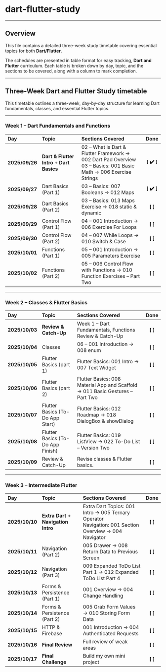 # dart-flutter-study

---

## Overview

This file contains a detailed three-week study timetable covering essential topics for both **Dart/Flutter**.

The schedules are presented in table format for easy tracking, **Dart and Flutter** curriculum. Each table is broken down by day, topic, and the sections to be covered, along with a column to mark completion.

---

## Three-Week Dart and Flutter Study timetable

This timetable outlines a three-week, day-by-day structure for learning Dart fundamentals, classes, and essential Flutter topics.

---

### Week 1 – Dart Fundamentals and Functions

| Day            | Topic                                  | Sections Covered                                                                                                    |    Done    |
| :------------- | :------------------------------------- | :------------------------------------------------------------------------------------------------------------------ | :--------: |
| **2025/09/26** | **Dart & Flutter Intro + Dart Basics** | 02 – What is Dart & Flutter Framework → 002 Dart Pad Overview<br>03 – Basics: 001 Basic Math → 006 Exercise Strings | **[ ✔️ ]** |
| **2025/09/27** | Dart Basics (Part 1)                   | 03 – Basics: 007 Booleans → 012 Maps                                                                                | **[ ✔️ ]** |
| **2025/09/28** | Dart Basics (Part 2)                   | 03 – Basics: 013 Maps Exercise → 018 static & dynamic                                                               |  **[ ]**   |
| **2025/09/29** | Control Flow (Part 1)                  | 04 – 001 Introduction → 006 Exercise For Loops                                                                      |  **[ ]**   |
| **2025/09/30** | Control Flow (Part 2)                  | 04 – 007 While Loops → 010 Switch & Case                                                                            |  **[ ]**   |
| **2025/10/01** | Functions (Part 1)                     | 05 – 001 Introduction → 005 Parameters Exercise                                                                     |  **[ ]**   |
| **2025/10/02** | Functions (Part 2)                     | 05 – 006 Control Flow with Functions → 010 Function Exercises – Part Two                                            |  **[ ]**   |

---

### Week 2 – Classes & Flutter Basics

| Day            | Topic                             | Sections Covered                                                              |  Done   |
| :------------- | :-------------------------------- | :---------------------------------------------------------------------------- | :-----: |
| **2025/10/03** | **Review & Catch-Up**             | Week 1 – Dart Fundamentals, Functions Review & Catch-Up                       | **[ ]** |
| **2025/10/04** | Classes                           | 06 – 001 Introduction → 008 enum                                              | **[ ]** |
| **2025/10/05** | Flutter Basics (part 1)           | Flutter Basics: 001 Intro → 007 Text Widget                                   | **[ ]** |
| **2025/10/06** | Flutter Basics (part 2)           | Flutter Basics: 008 Material App and Scaffold → 011 Basic Gestures – Part Two | **[ ]** |
| **2025/10/07** | Flutter Basics (To-Do App Start)  | Flutter Basics: 012 Roadmap → 018 DialogBox & showDialog                      | **[ ]** |
| **2025/10/08** | Flutter Basics (To-Do App Finish) | Flutter Basics: 019 ListView → 022 To-Do List – Version Two                   | **[ ]** |
| **2025/10/09** | Review & Catch-Up                 | Revise classes & Flutter basics.                                              | **[ ]** |

---

### Week 3 – Intermediate Flutter

| Day            | Topic                             | Sections Covered                                                                                        |  Done   |
| :------------- | :-------------------------------- | :------------------------------------------------------------------------------------------------------ | :-----: |
| **2025/10/10** | **Extra Dart + Navigation Intro** | Extra Dart Topics: 001 Intro → 005 Ternary Operator<br>Navigation: 001 Section Overview → 004 Navigator | **[ ]** |
| **2025/10/11** | Navigation (Part 2)               | 005 Drawer → 008 Return Data to Previous Screen                                                         | **[ ]** |
| **2025/10/12** | Navigation (Part 3)               | 009 Expanded ToDo List Part 1 → 012 Expanded ToDo List Part 4                                           | **[ ]** |
| **2025/10/13** | Forms & Persistence (Part 1)      | 001 Overview → 004 Change Handling                                                                      | **[ ]** |
| **2025/10/14** | Forms & Persistence (Part 2)      | 005 Grab Form Values → 010 Storing Form Data                                                            | **[ ]** |
| **2025/10/15** | HTTP & Firebase                   | 001 Introduction → 004 Authenticated Requests                                                           | **[ ]** |
| **2025/10/16** | **Final Review**                  | Full review of weak areas                                                                               | **[ ]** |
| **2025/10/17** | **Final Challenge**               | Build my own mini project                                                                               | **[ ]** |
